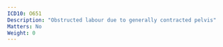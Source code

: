 ```yaml
---
ICD10: O651
Description: "Obstructed labour due to generally contracted pelvis"
Matters: No
Weight: 0
---
```


